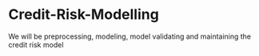 # Credit-Risk-Modelling
We will be preprocessing, modeling, model validating and maintaining the credit risk model
